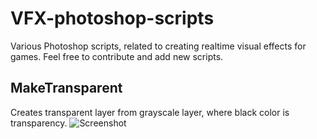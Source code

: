 # VFX-photoshop-scripts
Various Photoshop scripts, related to creating realtime visual effects for games.
Feel free to contribute and add new scripts.

## MakeTransparent
Creates transparent layer from grayscale layer, where black color is transparency.
![](https://vgy.me/AcMd7O.gif "Screenshot")